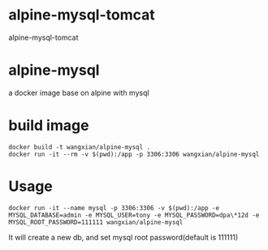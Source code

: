 # alpine-mysql-tomcat
alpine-mysql-tomcat

# alpine-mysql
a docker image base on alpine with mysql

# build image
```
docker build -t wangxian/alpine-mysql .
docker run -it --rm -v $(pwd):/app -p 3306:3306 wangxian/alpine-mysql
```

# Usage
```
docker run -it --name mysql -p 3306:3306 -v $(pwd):/app -e MYSQL_DATABASE=admin -e MYSQL_USER=tony -e MYSQL_PASSWORD=dpa\*12d -e MYSQL_ROOT_PASSWORD=111111 wangxian/alpine-mysql
```

It will create a new db, and set mysql root password(default is 111111)